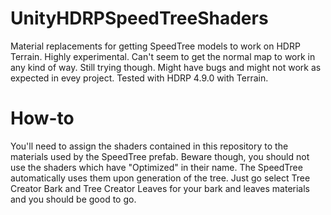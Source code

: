 # UnityHDRPSpeedTreeShaders
Material replacements for getting SpeedTree models to work on HDRP Terrain. Highly experimental. Can't seem to get the normal map to work in any kind of way. Still trying though. Might have bugs and might not work as expected in evey project. Tested with HDRP 4.9.0 with Terrain.

# How-to
You'll need to assign the shaders contained in this repository to the materials used by the SpeedTree prefab. Beware though, you should not use the shaders which have "Optimized" in their name. The SpeedTree automatically uses them upon generation of the tree. Just go select Tree Creator Bark and Tree Creator Leaves for your bark and leaves materials and you should be good to go.
